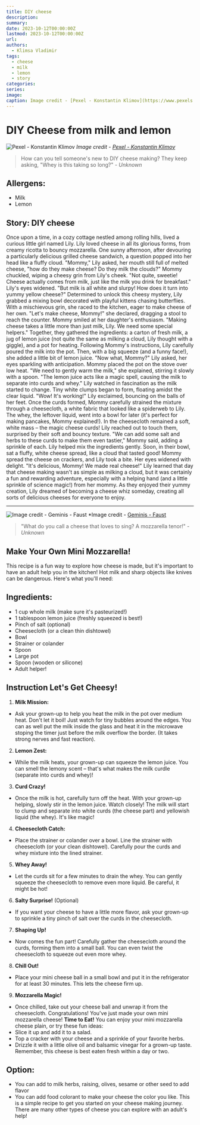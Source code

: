 ```yaml
---
title: DIY cheese
description: 
summary: 
date: 2023-10-12T00:00:00Z
lastmod: 2023-10-12T00:00:00Z
url: 
authors:
  - Klimsa Vladimir
tags:
  - cheese
  - milk
  - lemon
  - story
categories: 
series: 
image: 
caption: Image credit - [Pexel - Konstantin Klimov](https://www.pexels.com/photo/cottage-cheese-on-plates-and-a-bowl-of-sour-cream-11281331/)
---
```

# DIY Cheese from milk and lemon
![Pexel - Konstantin Klimov](cheese01.webp)
*Image credit - [Pexel - Konstantin Klimov](https://www.pexels.com/photo/cottage-cheese-on-plates-and-a-bowl-of-sour-cream-11281331/)*
> How can you tell someone's new to DIY cheese making? They keep asking, "Whey is this taking so long?" - *Unknown*
## Allergens:
- Milk
- Lemon
## Story: DIY cheese
Once upon a time, in a cozy cottage nestled among rolling hills, lived a curious little girl named Lily. Lily loved cheese in all its glorious forms, from creamy ricotta to bouncy mozzarella. One sunny afternoon, after devouring a particularly delicious grilled cheese sandwich, a question popped into her head like a fluffy cloud.
"Mommy," Lily asked, her mouth still full of melted cheese, "how do they make cheese? Do they milk the clouds?"
Mommy chuckled, wiping a cheesy grin from Lily's cheek. "Not quite, sweetie! Cheese actually comes from milk, just like the milk you drink for breakfast."
Lily's eyes widened. "But milk is all white and slurpy! How does it turn into yummy yellow cheese?"
Determined to unlock this cheesy mystery, Lily grabbed a mixing bowl decorated with playful kittens chasing butterflies. With a mischievous grin, she raced to the kitchen, eager to make cheese of her own.
"Let's make cheese, Mommy!" she declared, dragging a stool to reach the counter.
Mommy smiled at her daughter's enthusiasm. "Making cheese takes a little more than just milk, Lily. We need some special helpers."
Together, they gathered the ingredients: a carton of fresh milk, a jug of lemon juice (not quite the same as milking a cloud, Lily thought with a giggle), and a pot for heating.
Following Mommy's instructions, Lily carefully poured the milk into the pot. Then, with a big squeeze (and a funny face!), she added a little bit of lemon juice.
"Now what, Mommy?" Lily asked, her eyes sparkling with anticipation.
Mommy placed the pot on the stove over low heat. "We need to gently warm the milk," she explained, stirring it slowly with a spoon. "The lemon juice acts like a magic spell, causing the milk to separate into curds and whey."
Lily watched in fascination as the milk started to change. Tiny white clumps began to form, floating amidst the clear liquid.
"Wow! It's working!" Lily exclaimed, bouncing on the balls of her feet.
Once the curds formed, Mommy carefully strained the mixture through a cheesecloth, a white fabric that looked like a spiderweb to Lily. The whey, the leftover liquid, went into a bowl for later (it's perfect for making pancakes, Mommy explained!).
In the cheesecloth remained a soft, white mass – the magic cheese curds! Lily reached out to touch them, surprised by their soft and bouncy texture.
"We can add some salt and herbs to these curds to make them even tastier," Mommy said, adding a sprinkle of each.
Lily helped mix the ingredients gently. Soon, in their bowl, sat a fluffy, white cheese spread, like a cloud that tasted good!
Mommy spread the cheese on crackers, and Lily took a bite. Her eyes widened with delight. "It's delicious, Mommy! We made real cheese!"
Lily learned that day that cheese making wasn't as simple as milking a cloud, but it was certainly a fun and rewarding adventure, especially with a helping hand (and a little sprinkle of science magic!) from her mommy. As they enjoyed their yummy creation, Lily dreamed of becoming a cheese whiz someday, creating all sorts of delicious cheeses for everyone to enjoy.

---

![Image credit - Geminis - Faust](cheese.webp "Image credit - [Geminis - Faust](https://lh3.googleusercontent.com/fife/ALs6j_F1tG2ShssCpLSusBpwGed6ND5ix3GCisALfOf5Pv9AzM5pi38QtNIa4owDMO95nQYG9Hi48fR6GAQZnLk3kAaa922ywxMqb-WyODvkuLKb2AU_pWyJ07YMM7-bg7V405Ze-11XS1Nb7ldCR1ZxfHBDhsmspbH1EwY-3PyJMgRrcCR3ACGjWV2k3DkK0teaeJT9J7WJe7rGDqfyBJA89V6IcIkmVjZqXy8wP247YuOdHPkTLGf0RmX9sBYmcapMEUV7FbMsg2AuMAnDDvOgbDVi8suTDbQK5V4o7m49GA3yQn65_Zcx6fDwMyb9T4ul2nvkIOdPsGiVrk85-4kfa2e04e1Al02E0dUykp4iIpyyu1FhfatVg3fe28So2A0QpF2pz0txJfNpXcbnY2StX_S1l-TBmRJYPkCV5wNlVPKx5Y6KKngLZv58j7SAsP3i82RFgqARc116eCUlybGnjtHQGCV-lfTam_3WPtUaaXT6FxQZ4qYKvgtfD4Kx--I0jPzmqe_IZsHtjknn15y6BrAtTfBI6_6GWQUhKgbths3xjDUCFALdtkx9cGwvXtXGj5Jk50SFEM6fYOi4E157HaIlIcl8gkzoI8GbdsBI8Mio4IMHEW5YIeOByxrGXxukdK7MbF7To5AUJqsa-GPBROvX6wt6DQz3mgsklvauhVD1SpmQW2XXgUTE-LT4YFjSD0Vxm8bu3MNX9uNNcYhMavneMPsTWxf-BA6cQb4q_vkR9V1eKiXUwyxrsUXoIvYI52XANCNJUAXLvS_qGoOzEWCOF49cm_gdqeWEucULkHjHAKQaNP7661v0z9lvVAqCcqszV1LpX8QhuOGgUAj0ruXPpw-MxfVTXmWYR0bl45m5PvyhMiLDPZsqFAiDPW5ty-no_K6yFYwlqiCdPB6Hh5FGlpHCbi67J8IswffMbf2wKA3MnMq-FYouM2FIQHIhj3fqqu-Kae0W-M8MzmEWzr8P5BCjJ7UUnlpJRSxOw9yZneDAFxe8Xu8a6qEN179kN6KyShPYP2oA-FoSXnyT-KKATh_4A7ycx15sF4HM2vytQGTAsIkSy1LKFzUtXORGi4YkZU-dJumErXV10-B5rYpkN0hD1YR2B0u1ZAbnFlR14Uf8vOseOTtWWn10pt-lYcvIq02pDFKvsxzEK2gz6AFPQazN63uqiMhsnXpg2osJW9xIhRC4bo55eDeLy6cVfbOWpfAdklc1YJwWZdTmsLMdPrZOit3FbrCDsWeAhq0sN6Rc12SxCLiYwpFL9irD4J_xcfOi2b0Q3IL4UigDOHJp1SH6xZEzcFA6WqsWKsSzCfuNlNBmEkElbJ_-fl6P4ul0OsJVh3edP8lyFk47N0JfGnZ-9OItWVJj28E0zNKlo0DmhO9f=s512)")
*Image credit - [Geminis - Faust](https://lh3.googleusercontent.com/fife/ALs6j_F1tG2ShssCpLSusBpwGed6ND5ix3GCisALfOf5Pv9AzM5pi38QtNIa4owDMO95nQYG9Hi48fR6GAQZnLk3kAaa922ywxMqb-WyODvkuLKb2AU_pWyJ07YMM7-bg7V405Ze-11XS1Nb7ldCR1ZxfHBDhsmspbH1EwY-3PyJMgRrcCR3ACGjWV2k3DkK0teaeJT9J7WJe7rGDqfyBJA89V6IcIkmVjZqXy8wP247YuOdHPkTLGf0RmX9sBYmcapMEUV7FbMsg2AuMAnDDvOgbDVi8suTDbQK5V4o7m49GA3yQn65_Zcx6fDwMyb9T4ul2nvkIOdPsGiVrk85-4kfa2e04e1Al02E0dUykp4iIpyyu1FhfatVg3fe28So2A0QpF2pz0txJfNpXcbnY2StX_S1l-TBmRJYPkCV5wNlVPKx5Y6KKngLZv58j7SAsP3i82RFgqARc116eCUlybGnjtHQGCV-lfTam_3WPtUaaXT6FxQZ4qYKvgtfD4Kx--I0jPzmqe_IZsHtjknn15y6BrAtTfBI6_6GWQUhKgbths3xjDUCFALdtkx9cGwvXtXGj5Jk50SFEM6fYOi4E157HaIlIcl8gkzoI8GbdsBI8Mio4IMHEW5YIeOByxrGXxukdK7MbF7To5AUJqsa-GPBROvX6wt6DQz3mgsklvauhVD1SpmQW2XXgUTE-LT4YFjSD0Vxm8bu3MNX9uNNcYhMavneMPsTWxf-BA6cQb4q_vkR9V1eKiXUwyxrsUXoIvYI52XANCNJUAXLvS_qGoOzEWCOF49cm_gdqeWEucULkHjHAKQaNP7661v0z9lvVAqCcqszV1LpX8QhuOGgUAj0ruXPpw-MxfVTXmWYR0bl45m5PvyhMiLDPZsqFAiDPW5ty-no_K6yFYwlqiCdPB6Hh5FGlpHCbi67J8IswffMbf2wKA3MnMq-FYouM2FIQHIhj3fqqu-Kae0W-M8MzmEWzr8P5BCjJ7UUnlpJRSxOw9yZneDAFxe8Xu8a6qEN179kN6KyShPYP2oA-FoSXnyT-KKATh_4A7ycx15sF4HM2vytQGTAsIkSy1LKFzUtXORGi4YkZU-dJumErXV10-B5rYpkN0hD1YR2B0u1ZAbnFlR14Uf8vOseOTtWWn10pt-lYcvIq02pDFKvsxzEK2gz6AFPQazN63uqiMhsnXpg2osJW9xIhRC4bo55eDeLy6cVfbOWpfAdklc1YJwWZdTmsLMdPrZOit3FbrCDsWeAhq0sN6Rc12SxCLiYwpFL9irD4J_xcfOi2b0Q3IL4UigDOHJp1SH6xZEzcFA6WqsWKsSzCfuNlNBmEkElbJ_-fl6P4ul0OsJVh3edP8lyFk47N0JfGnZ-9OItWVJj28E0zNKlo0DmhO9f=s512)
> "What do you call a cheese that loves to sing? A mozzarella tenor!" - *Unknown*
## Make Your Own Mini Mozzarella!
This recipe is a fun way to explore how cheese is made, but it's important to have an adult help you in the kitchen! Hot milk and sharp objects like knives can be dangerous.
Here's what you'll need:
## Ingredients:
* 1 cup whole milk (make sure it's pasteurized!)
* 1 tablespoon lemon juice (freshly squeezed is best!)
* Pinch of salt (optional)
* Cheesecloth (or a clean thin dishtowel)
* Bowl
* Strainer or colander
* Spoon
* Large pot
* Spoon (wooden or silicone)
* Adult helper!
## Instruction Let's Get Cheesy!
1. **Milk Mission:**
* Ask your grown-up to help you heat the milk in the pot over medium heat. Don't let it boil! Just watch for tiny bubbles around the edges. You can as well put the milk inside the glass and heat it in the microwave stoping the timer just before the milk overflow the border. (It takes strong nerves and fast reaction).
2. **Lemon Zest:**
* While the milk heats, your grown-up can squeeze the lemon juice. You can smell the lemony scent – that's what makes the milk curdle (separate into curds and whey)!
3. **Curd Crazy!**
* Once the milk is hot, carefully turn off the heat. With your grown-up helping, slowly stir in the lemon juice. Watch closely! The milk will start to clump and separate into white curds (the cheese part) and yellowish liquid (the whey). It's like magic!
4. **Cheesecloth Catch:**
* Place the strainer or colander over a bowl. Line the strainer with cheesecloth (or your clean dishtowel). Carefully pour the curds and whey mixture into the lined strainer.
5. **Whey Away!**
* Let the curds sit for a few minutes to drain the whey. You can gently squeeze the cheesecloth to remove even more liquid. Be careful, it might be hot!
6. **Salty Surprise!** (Optional)
* If you want your cheese to have a little more flavor, ask your grown-up to sprinkle a tiny pinch of salt over the curds in the cheesecloth.
7. **Shaping Up!**
* Now comes the fun part! Carefully gather the cheesecloth around the curds, forming them into a small ball. You can even twist the cheesecloth to squeeze out even more whey.
8. **Chill Out!**
* Place your mini cheese ball in a small bowl and put it in the refrigerator for at least 30 minutes. This lets the cheese firm up.
9. **Mozzarella Magic!**
* Once chilled, take out your cheese ball and unwrap it from the cheesecloth. Congratulations! You've just made your own mini mozzarella cheese!
**Time to Eat!**
You can enjoy your mini mozzarella cheese plain, or try these fun ideas:
* Slice it up and add it to a salad.
* Top a cracker with your cheese and a sprinkle of your favorite herbs.
* Drizzle it with a little olive oil and balsamic vinegar for a grown-up taste.
Remember, this cheese is best eaten fresh within a day or two.
## Option:
* You can add to milk herbs, raising, olives, sesame or other seed to add flavor
* You can add food colorant to make your cheese the color you like.
This is a simple recipe to get you started on your cheese making journey. There are many other types of cheese you can explore with an adult's help!